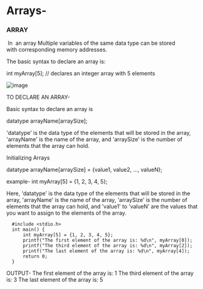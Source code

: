 # Arrays-
### ARRAY 
 In  an array Multiple variables of the same data type can be stored with corresponding memory addresses. 
 
 The basic syntax to declare an array is:

int myArray[5]; // declares an integer array with 5 elements

![image](https://user-images.githubusercontent.com/91966097/234185422-d0c750d4-5c33-4458-a661-ffb13b4924d0.png)

TO DECLARE AN ARRAY-

Basic syntax to declare an array is 

datatype arrayName[arraySize];

'datatype' is the data type of the elements that will be stored in the array, 'arrayName' is the name of the array, and 'arraySize' is the number of elements that the array can hold.

Initializing Arrays

datatype arrayName[arraySize] = {value1, value2, ..., valueN};

example-
int myArray[5] = {1, 2, 3, 4, 5};

Here, 'datatype' is the data type of the elements that will be stored in the array, 'arrayName' is the name of the array, 'arraySize' is the number of elements that the array can hold, and 'value1' to 'valueN' are the values that you want to assign to the elements of the array.

      #include <stdio.h>
      int main() {
          int myArray[5] = {1, 2, 3, 4, 5};
          printf("The first element of the array is: %d\n", myArray[0]);
          printf("The third element of the array is: %d\n", myArray[2]);
          printf("The last element of the array is: %d\n", myArray[4]);
          return 0;
      }

OUTPUT- 
The first element of the array is: 1
The third element of the array is: 3
The last element of the array is: 5
